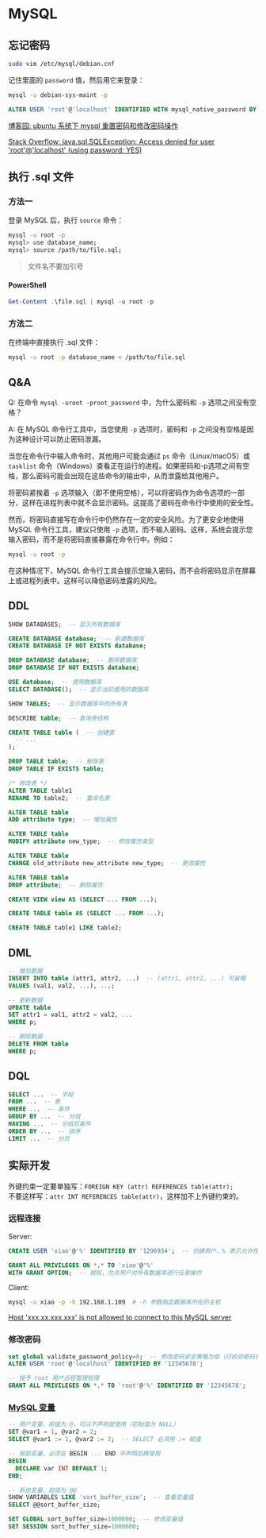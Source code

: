 # MySQL

## 忘记密码

```sh
sudo vim /etc/mysql/debian.cnf
```

记住里面的 `password` 值，然后用它来登录：

```sh
mysql -u debian-sys-maint -p
```

```sql
ALTER USER 'root'@'localhost' IDENTIFIED WITH mysql_native_password BY 'password';  -- 修改密码为 password
```

[博客园: ubuntu 系统下 mysql 重置密码和修改密码操作](https://www.cnblogs.com/it-tsz/p/10206008.html)

[Stack Overflow: java.sql.SQLException: Access denied for user 'root'@'localhost' (using password: YES)](https://stackoverflow.com/questions/11922323/java-sql-sqlexception-access-denied-for-user-rootlocalhost-using-password)

## 执行 .sql 文件

### 方法一

登录 MySQL 后，执行 `source` 命令：

```sh
mysql -u root -p
mysql> use database_name;
mysql> source /path/to/file.sql;
```

> 文件名不要加引号

#### PowerShell

```powershell
Get-Content .\file.sql | mysql -u root -p
```

### 方法二

在终端中直接执行 .sql 文件：

```sh
mysql -u root -p database_name < /path/to/file.sql
```

## Q&A

Q: 在命令 `mysql -uroot -proot_password` 中，为什么密码和 `-p` 选项之间没有空格？

A: 在 MySQL 命令行工具中，当您使用 `-p` 选项时，密码和 `-p` 之间没有空格是因为这种设计可以防止密码泄漏。

当您在命令行中输入命令时，其他用户可能会通过 `ps` 命令（Linux/macOS）或 `tasklist` 命令（Windows）查看正在运行的进程。如果密码和-p选项之间有空格，那么密码可能会出现在这些命令的输出中，从而泄露给其他用户。

将密码紧挨着 `-p` 选项输入（即不使用空格），可以将密码作为命令选项的一部分，这样在进程列表中就不会显示密码。这提高了密码在命令行中使用的安全性。

然而，将密码直接写在命令行中仍然存在一定的安全风险。为了更安全地使用 MySQL 命令行工具，建议只使用 `-p` 选项，而不输入密码。这样，系统会提示您输入密码，而不是将密码直接暴露在命令行中。例如：

```sh
mysql -u root -p
```

在这种情况下，MySQL 命令行工具会提示您输入密码，而不会将密码显示在屏幕上或进程列表中。这样可以降低密码泄露的风险。

## DDL

```sql
SHOW DATABASES;  -- 显示所有数据库

CREATE DATABASE database;  -- 新建数据库
CREATE DATABASE IF NOT EXISTS database;

DROP DATABASE database;  -- 删除数据库
DROP DATABASE IF NOT EXISTS database;

USE database;  -- 使用数据库
SELECT DATABASE();  -- 显示当前使用的数据库

SHOW TABLES;  -- 显示数据库中的所有表

DESCRIBE table;  -- 查询表结构

CREATE TABLE table (  -- 创建表
  -- ...
);

DROP TABLE table;  -- 删除表
DROP TABLE IF EXISTS table;

/* 修改表 */
ALTER TABLE table1
RENAME TO table2;  -- 重命名表

ALTER TABLE table
ADD attribute type;  -- 增加属性

ALTER TABLE table
MODIFY attribute new_type;  -- 修改属性类型

ALTER TABLE table
CHANGE old_attribute new_attribute new_type;  -- 更改属性

ALTER TABLE table
DROP attribute;  -- 删除属性

CREATE VIEW view AS (SELECT ... FROM ...);

CREATE TABLE table AS (SELECT ... FROM ...);

CREATE TABLE table1 LIKE table2;
```

## DML

```sql
-- 增加数据
INSERT INTO table (attr1, attr2, ...)  -- (attr1, attr2, ...) 可省略
VALUES (val1, val2, ...), ...;

-- 更新数据
UPDATE table
SET attr1 = val1, attr2 = val2, ...
WHERE p;

-- 删除数据
DELETE FROM table
WHERE p;
```

## DQL

```sql
SELECT ...  -- 字段
FROM ...  -- 表
WHERE ...  -- 条件
GROUP BY ...  -- 分组
HAVING ...  -- 分组后条件
ORDER BY ...  -- 排序
LIMIT ...  -- 分页
```

## 实际开发

外键约束一定要单独写：`FOREIGN KEY (attr) REFERENCES table(attr);`  
不要这样写：`attr INT REFERENCES table(attr)`，这样加不上外键约束的。

### 远程连接

Server:

```sql
CREATE USER 'xiao'@'%' IDENTIFIED BY '1296954';  -- 创建用户，% 表示允许任意主机连接

GRANT ALL PRIVILEGES ON *.* TO 'xiao'@'%'
WITH GRANT OPTION;  -- 授权，允许用户对所有数据库进行任意操作
```

Client:

```sh
mysql -u xiao -p -h 192.168.1.109  # -h 参数指定数据库所在的主机
```

[Host 'xxx.xx.xxx.xxx' is not allowed to connect to this MySQL server](https://stackoverflow.com/questions/1559955/host-xxx-xx-xxx-xxx-is-not-allowed-to-connect-to-this-mysql-server)

### 修改密码

```sql
set global validate_password_policy=0;  -- 修改密码安全策略为低（只校验密码长度，至少 8 位）。
ALTER USER 'root'@'localhost' IDENTIFIED BY '12345678';

-- 授予 root 用户远程管理权限
GRANT ALL PRIVILEGES ON *.* TO 'root'@'%' IDENTIFIED BY '12345678';
```

### [MySQL 变量](https://stackoverflow.com/questions/11754781/how-to-declare-a-variable-in-mysql)

```sql
-- 用户变量，前缀为 @，可以不声明就使用（初始值为 NULL）
SET @var1 = 1, @var2 = 2;
SELECT @var1 := 1, @var2 := 2;  -- SELECT 必须用 := 赋值

-- 局部变量，必须在 BEGIN ... END 中声明后再使用
BEGIN
  DECLARE var INT DEFAULT 1;
END;

-- 系统变量，前缀为 @@
SHOW VARIABLES LIKE 'sort_buffer_size';  -- 查看变量值
SELECT @@sort_buffer_size;

SET GLOBAL sort_buffer_size=1000000;  -- 修改变量值
SET SESSION sort_buffer_size=1000000;
```
